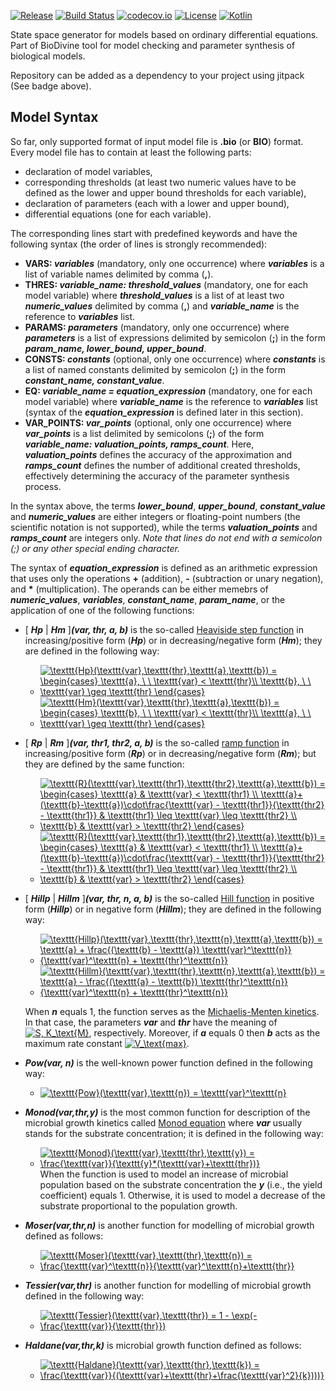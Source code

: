 [![Release](https://jitpack.io/v/sybila/ode-generator.svg)](https://jitpack.io/#sybila/ode-generator)
[![Build Status](https://travis-ci.org/sybila/ode-generator.svg?branch=master)](https://travis-ci.org/sybila/ode-generator)
[![codecov.io](https://codecov.io/github/sybila/ode-generator/coverage.svg?branch=master)](https://codecov.io/github/sybila/ode-generator?branch=master)
[![License](https://img.shields.io/badge/License-GPL%20v3-blue.svg?style=flat)](https://github.com/sybila/ode-generator/blob/master/LICENSE.txt)
[![Kotlin](https://img.shields.io/badge/kotlin-1.0.0-blue.svg)](http://kotlinlang.org)

State space generator for models based on ordinary differential equations. 
Part of BioDivine tool for model checking and parameter synthesis of biological models.

Repository can be added as a dependency to your project using jitpack (See badge above).

## Model Syntax

So far, only supported format of input model file is **.bio** (or **BIO**) format. 
Every model file has to contain at least the following parts:
- declaration of model variables,
- corresponding thresholds (at least two numeric values have to be defined as the lower and upper bound thresholds for each variable), 
- declaration of parameters (each with a lower and upper bound),
- differential equations (one for each variable).  

The corresponding lines start with predefined keywords and have the following syntax (the order of lines is strongly recommended):

- **VARS: _variables_** (mandatory, only one occurrence) where **_variables_** is a list of variable names delimited by comma (**,**).
- **THRES: _variable\_name: threshold\_values_** (mandatory, one for each model variable) where **_threshold\_values_** is a list of at least two **_numeric\_values_** delimited by comma (**,**) and **_variable_name_** is the reference to **_variables_** list.
- **PARAMS: _parameters_** (mandatory, only one occurrence) where **_parameters_** is a list of expressions delimited by semicolon (**;**) in the form **_param\_name, lower\_bound, upper\_bound_**.
- **CONSTS: _constants_** (optional, only one occurrence) where **_constants_** is a list of named constants delimited by semicolon (**;**) in the form **_constant\_name, constant\_value_**.
- **EQ: _variable\_name = equation\_expression_** (mandatory, one for each model variable) where **_variable\_name_** is the reference to **_variables_** list (syntax of the **_equation\_expression_** is defined later in this section).
- **VAR\_POINTS: _var\_points_** (optional, only one occurrence) where **_var\_points_** is a list delimited by semicolons (**;**) of the form **_variable\_name: valuation\_points, ramps\_count_**. Here, **_valuation\_points_** defines the accuracy of the approximation and **_ramps\_count_** defines the number of additional created thresholds, effectively determining the accuracy of the parameter synthesis process.

In the syntax above, the terms **_lower\_bound_**, **_upper\_bound_**, **_constant\_value_** and **_numeric\_values_** are either integers or floating-point numbers (the scientific notation is not supported), while the terms **_valuation\_points_** and **_ramps\_count_** are integers only. _Note that lines do not end with a semicolon (;) or any other special
ending character._

The syntax of **_equation\_expression_** is defined as an arithmetic expression that uses only the operations **+** (addition), **-** (subtraction or unary negation), and __*__ (multiplication). The operands can be either memebrs of **_numeric\_values_**, **_variables_**, **_constant\_name_**, **_param\_name_**, or the application of one of the following functions:

- [ **_Hp_** | **_Hm_** ]**_(var, thr, a, b)_** is the so-called [Heaviside step function](https://en.wikipedia.org/wiki/Heaviside_step_function) in increasing/positive form  (**_Hp_**) or in decreasing/negative form (**_Hm_**); they are defined in the following way:
  - <a href="https://www.codecogs.com/eqnedit.php?latex=\texttt{Hp}(\texttt{var},\texttt{thr},\texttt{a},\texttt{b})&space;=&space;\begin{cases}&space;\texttt{a},&space;\&space;\&space;\texttt{var}&space;<&space;\texttt{thr}\\&space;\texttt{b},&space;\&space;\&space;\texttt{var}&space;\geq&space;\texttt{thr}&space;\end{cases}" target="_blank"><img src="https://latex.codecogs.com/gif.latex?\texttt{Hp}(\texttt{var},\texttt{thr},\texttt{a},\texttt{b})&space;=&space;\begin{cases}&space;\texttt{a},&space;\&space;\&space;\texttt{var}&space;<&space;\texttt{thr}\\&space;\texttt{b},&space;\&space;\&space;\texttt{var}&space;\geq&space;\texttt{thr}&space;\end{cases}" title="\texttt{Hp}(\texttt{var},\texttt{thr},\texttt{a},\texttt{b}) = \begin{cases} \texttt{a}, \ \ \texttt{var} < \texttt{thr}\\ \texttt{b}, \ \ \texttt{var} \geq \texttt{thr} \end{cases}" /></a>
  - <a href="https://www.codecogs.com/eqnedit.php?latex=\texttt{Hm}(\texttt{var},\texttt{thr},\texttt{a},\texttt{b})&space;=&space;\begin{cases}&space;\texttt{b},&space;\&space;\&space;\texttt{var}&space;<&space;\texttt{thr}\\&space;\texttt{a},&space;\&space;\&space;\texttt{var}&space;\geq&space;\texttt{thr}&space;\end{cases}" target="_blank"><img src="https://latex.codecogs.com/gif.latex?\texttt{Hm}(\texttt{var},\texttt{thr},\texttt{a},\texttt{b})&space;=&space;\begin{cases}&space;\texttt{b},&space;\&space;\&space;\texttt{var}&space;<&space;\texttt{thr}\\&space;\texttt{a},&space;\&space;\&space;\texttt{var}&space;\geq&space;\texttt{thr}&space;\end{cases}" title="\texttt{Hm}(\texttt{var},\texttt{thr},\texttt{a},\texttt{b}) = \begin{cases} \texttt{b}, \ \ \texttt{var} < \texttt{thr}\\ \texttt{a}, \ \ \texttt{var} \geq \texttt{thr} \end{cases}" /></a>
 
- [ **_Rp_** | **_Rm_** ]**_(var, thr1, thr2, a, b)_** is the so-called [ramp function](https://en.wikipedia.org/wiki/Ramp_function) in increasing/positive form  (**_Rp_**) or in decreasing/negative form (**_Rm_**); but they are defined by the same function:
  - <a href="https://www.codecogs.com/eqnedit.php?latex=\texttt{Rm}(\texttt{var},\texttt{thr1},\texttt{thr2},\texttt{a},\texttt{b})&space;=&space;\begin{cases}&space;\texttt{a}&space;&&space;\texttt{var}&space;<&space;\texttt{thr1}&space;\\&space;\texttt{a}&plus;(\texttt{b}-\texttt{a})\cdot\frac{\texttt{var}&space;-&space;\texttt{thr1}}{\texttt{thr2}&space;-&space;\texttt{thr1}}&space;&&space;\texttt{thr1}&space;\leq&space;\texttt{var}&space;\leq&space;\texttt{thr2}&space;\\&space;\texttt{b}&space;&&space;\texttt{var}&space;>&space;\texttt{thr2}&space;\end{cases}" target="_blank"><img src="https://latex.codecogs.com/gif.latex?\texttt{Rm}(\texttt{var},\texttt{thr1},\texttt{thr2},\texttt{a},\texttt{b})&space;=&space;\begin{cases}&space;\texttt{a}&space;&&space;\texttt{var}&space;<&space;\texttt{thr1}&space;\\&space;\texttt{a}&plus;(\texttt{b}-\texttt{a})\cdot\frac{\texttt{var}&space;-&space;\texttt{thr1}}{\texttt{thr2}&space;-&space;\texttt{thr1}}&space;&&space;\texttt{thr1}&space;\leq&space;\texttt{var}&space;\leq&space;\texttt{thr2}&space;\\&space;\texttt{b}&space;&&space;\texttt{var}&space;>&space;\texttt{thr2}&space;\end{cases}" title="\texttt{R}(\texttt{var},\texttt{thr1},\texttt{thr2},\texttt{a},\texttt{b}) = \begin{cases} \texttt{a} & \texttt{var} < \texttt{thr1} \\ \texttt{a}+(\texttt{b}-\texttt{a})\cdot\frac{\texttt{var} - \texttt{thr1}}{\texttt{thr2} - \texttt{thr1}} & \texttt{thr1} \leq \texttt{var} \leq \texttt{thr2} \\ \texttt{b} & \texttt{var} > \texttt{thr2} \end{cases}" /></a>
  - <a href="https://www.codecogs.com/eqnedit.php?latex=\texttt{Rp}(\texttt{var},\texttt{thr1},\texttt{thr2},\texttt{a},\texttt{b})&space;=&space;\begin{cases}&space;\texttt{a}&space;&&space;\texttt{var}&space;<&space;\texttt{thr1}&space;\\&space;\texttt{a}&plus;(\texttt{b}-\texttt{a})\cdot\frac{\texttt{var}&space;-&space;\texttt{thr1}}{\texttt{thr2}&space;-&space;\texttt{thr1}}&space;&&space;\texttt{thr1}&space;\leq&space;\texttt{var}&space;\leq&space;\texttt{thr2}&space;\\&space;\texttt{b}&space;&&space;\texttt{var}&space;>&space;\texttt{thr2}&space;\end{cases}" target="_blank"><img src="https://latex.codecogs.com/gif.latex?\texttt{Rp}(\texttt{var},\texttt{thr1},\texttt{thr2},\texttt{a},\texttt{b})&space;=&space;\begin{cases}&space;\texttt{a}&space;&&space;\texttt{var}&space;<&space;\texttt{thr1}&space;\\&space;\texttt{a}&plus;(\texttt{b}-\texttt{a})\cdot\frac{\texttt{var}&space;-&space;\texttt{thr1}}{\texttt{thr2}&space;-&space;\texttt{thr1}}&space;&&space;\texttt{thr1}&space;\leq&space;\texttt{var}&space;\leq&space;\texttt{thr2}&space;\\&space;\texttt{b}&space;&&space;\texttt{var}&space;>&space;\texttt{thr2}&space;\end{cases}" title="\texttt{R}(\texttt{var},\texttt{thr1},\texttt{thr2},\texttt{a},\texttt{b}) = \begin{cases} \texttt{a} & \texttt{var} < \texttt{thr1} \\ \texttt{a}+(\texttt{b}-\texttt{a})\cdot\frac{\texttt{var} - \texttt{thr1}}{\texttt{thr2} - \texttt{thr1}} & \texttt{thr1} \leq \texttt{var} \leq \texttt{thr2} \\ \texttt{b} & \texttt{var} > \texttt{thr2} \end{cases}" /></a>

- [ **_Hillp_** | **_Hillm_** ]**_(var, thr, n, a, b)_** is the so-called [Hill function](https://en.wikipedia.org/wiki/Hill_equation_(biochemistry)) in positive form (**_Hillp_**) or in negative form (**_Hillm_**); they are defined in the following way:
  - <a href="https://www.codecogs.com/eqnedit.php?latex=\texttt{Hillp}(\texttt{var},\texttt{thr},\texttt{n},\texttt{a},\texttt{b})&space;=&space;\texttt{a}&space;&plus;&space;\frac{(\texttt{b}&space;-&space;\texttt{a})&space;\texttt{var}^\texttt{n}}{\texttt{var}^\texttt{n}&space;&plus;&space;\texttt{thr}^\texttt{n}}" target="_blank"><img src="https://latex.codecogs.com/gif.latex?\texttt{Hillp}(\texttt{var},\texttt{thr},\texttt{n},\texttt{a},\texttt{b})&space;=&space;\texttt{a}&space;&plus;&space;\frac{(\texttt{b}&space;-&space;\texttt{a})&space;\texttt{var}^\texttt{n}}{\texttt{var}^\texttt{n}&space;&plus;&space;\texttt{thr}^\texttt{n}}" title="\texttt{Hillp}(\texttt{var},\texttt{thr},\texttt{n},\texttt{a},\texttt{b}) = \texttt{a} + \frac{(\texttt{b} - \texttt{a}) \texttt{var}^\texttt{n}}{\texttt{var}^\texttt{n} + \texttt{thr}^\texttt{n}}" /></a>
  - <a href="https://www.codecogs.com/eqnedit.php?latex=\texttt{Hillm}(\texttt{var},\texttt{thr},\texttt{n},\texttt{a},\texttt{b})&space;=&space;\texttt{a}&space;-&space;\frac{(\texttt{a}&space;-&space;\texttt{b})&space;\texttt{thr}^\texttt{n}}{\texttt{var}^\texttt{n}&space;&plus;&space;\texttt{thr}^\texttt{n}}" target="_blank"><img src="https://latex.codecogs.com/gif.latex?\texttt{Hillm}(\texttt{var},\texttt{thr},\texttt{n},\texttt{a},\texttt{b})&space;=&space;\texttt{a}&space;-&space;\frac{(\texttt{a}&space;-&space;\texttt{b})&space;\texttt{thr}^\texttt{n}}{\texttt{var}^\texttt{n}&space;&plus;&space;\texttt{thr}^\texttt{n}}" title="\texttt{Hillm}(\texttt{var},\texttt{thr},\texttt{n},\texttt{a},\texttt{b}) = \texttt{a} - \frac{(\texttt{a} - \texttt{b}) \texttt{thr}^\texttt{n}}{\texttt{var}^\texttt{n} + \texttt{thr}^\texttt{n}}" /></a>

  When **_n_** equals 1, the function serves as the [Michaelis-Menten kinetics](https://en.wikipedia.org/wiki/Michaelis%E2%80%93Menten_kinetics). In that case, the parameters **_var_** and **_thr_** have the meaning of <a href="https://www.codecogs.com/eqnedit.php?latex=S,&space;K_\text{m},&space;n" target="_blank"><img src="https://latex.codecogs.com/gif.latex?[S],&space;K_\text{M}" title="S, K_\text{M}" /></a>, respectively. Moreover, if **_a_** equals 0 then **_b_** acts as the maximum rate constant <a href="https://www.codecogs.com/eqnedit.php?latex=V_\text{max}" target="_blank"><img src="https://latex.codecogs.com/gif.latex?V_\text{max}" title="V_\text{max}" /></a>.

- **_Pow(var, n)_** is the well-known power function defined in the following way:
  - <a href="https://www.codecogs.com/eqnedit.php?latex=\texttt{Pow}(\texttt{var},\texttt{n})&space;=&space;\texttt{var}^\texttt{n}" target="_blank"><img src="https://latex.codecogs.com/gif.latex?\texttt{Pow}(\texttt{var},\texttt{n})&space;=&space;\texttt{var}^\texttt{n}" title="\texttt{Pow}(\texttt{var},\texttt{n}) = \texttt{var}^\texttt{n}" /></a>

- **_Monod(var,thr,y)_** is the most common function for description of the microbial growth kinetics called [Monod equation](https://en.wikipedia.org/wiki/Monod_equation) where **_var_** usually stands for the substrate concentration; it is defined in the following way:
  - <a href="https://www.codecogs.com/eqnedit.php?latex=\texttt{Monod}(\texttt{var},\texttt{thr},\texttt{y})&space;=&space;\frac{\texttt{var}}{\texttt{y}*(\texttt{var}&plus;\texttt{thr})}" target="_blank"><img src="https://latex.codecogs.com/gif.latex?\texttt{Monod}(\texttt{var},\texttt{thr},\texttt{y})&space;=&space;\frac{\texttt{var}}{\texttt{y}*(\texttt{var}&plus;\texttt{thr})}" title="\texttt{Monod}(\texttt{var},\texttt{thr},\texttt{y}) = \frac{\texttt{var}}{\texttt{y}*(\texttt{var}+\texttt{thr})}" /></a>
  When the function is used to model an increase of microbial population based on the substrate concentration the **_y_** (i.e., the yield coefficient) equals 1. Otherwise, it is used to model a decrease of the substrate proportional to the population growth.
  
- **_Moser(var,thr,n)_** is another function for modelling of microbial growth defined as follows:
  - <a href="https://www.codecogs.com/eqnedit.php?latex=\texttt{Moser}(\texttt{var},\texttt{thr},\texttt{n})&space;=&space;\frac{\texttt{var}^\texttt{n}}{\texttt{var}^\texttt{n}&plus;\texttt{thr}}" target="_blank"><img src="https://latex.codecogs.com/gif.latex?\texttt{Moser}(\texttt{var},\texttt{thr},\texttt{n})&space;=&space;\frac{\texttt{var}^\texttt{n}}{\texttt{var}^\texttt{n}&plus;\texttt{thr}}" title="\texttt{Moser}(\texttt{var},\texttt{thr},\texttt{n}) = \frac{\texttt{var}^\texttt{n}}{\texttt{var}^\texttt{n}+\texttt{thr}}" /></a>
  
- **_Tessier(var,thr)_** is another function for modelling of microbial growth defined in the following way:
  - <a href="https://www.codecogs.com/eqnedit.php?latex=\texttt{Tessier}(\texttt{var},\texttt{thr})&space;=&space;1&space;-&space;\exp(-\frac{\texttt{var}}{\texttt{thr}})" target="_blank"><img src="https://latex.codecogs.com/gif.latex?\texttt{Tessier}(\texttt{var},\texttt{thr})&space;=&space;1&space;-&space;\exp(-\frac{\texttt{var}}{\texttt{thr}})" title="\texttt{Tessier}(\texttt{var},\texttt{thr}) = 1 - \exp(-\frac{\texttt{var}}{\texttt{thr}})" /></a>
  
- **_Haldane(var,thr,k)_** is microbial growth function defined as follows:
  - <a href="https://www.codecogs.com/eqnedit.php?latex=\texttt{Haldane}(\texttt{var},\texttt{thr},\texttt{k})&space;=&space;\frac{\texttt{var}}{(\texttt{var}&plus;\texttt{thr}&plus;\frac{\texttt{var}^2}{k})))}" target="_blank"><img src="https://latex.codecogs.com/gif.latex?\texttt{Haldane}(\texttt{var},\texttt{thr},\texttt{k})&space;=&space;\frac{\texttt{var}}{(\texttt{var}&plus;\texttt{thr}&plus;\frac{\texttt{var}^2}{k})))}" title="\texttt{Haldane}(\texttt{var},\texttt{thr},\texttt{k}) = \frac{\texttt{var}}{(\texttt{var}+\texttt{thr}+\frac{\texttt{var}^2}{k})))}" /></a>
